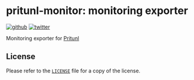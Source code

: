 # pritunl-monitor: monitoring exporter

[![github](https://img.shields.io/badge/github-pritunl-11bdc2.svg?style=flat)](https://github.com/pritunl)
[![twitter](https://img.shields.io/badge/twitter-pritunl-55acee.svg?style=flat)](https://twitter.com/pritunl)

Monitoring exporter for [Pritunl](https://github.com/pritunl/pritunl)

## License

Please refer to the [`LICENSE`](LICENSE) file for a copy of the license.
